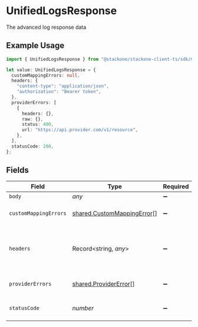 # UnifiedLogsResponse

The advanced log response data

## Example Usage

```typescript
import { UnifiedLogsResponse } from "@stackone/stackone-client-ts/sdk/models/shared";

let value: UnifiedLogsResponse = {
  customMappingErrors: null,
  headers: {
    "content-type": "application/json",
    "authorization": "Bearer token",
  },
  providerErrors: [
    {
      headers: {},
      raw: {},
      status: 400,
      url: "https://api.provider.com/v1/resource",
    },
  ],
  statusCode: 200,
};
```

## Fields

| Field                                                                           | Type                                                                            | Required                                                                        | Description                                                                     | Example                                                                         |
| ------------------------------------------------------------------------------- | ------------------------------------------------------------------------------- | ------------------------------------------------------------------------------- | ------------------------------------------------------------------------------- | ------------------------------------------------------------------------------- |
| `body`                                                                          | *any*                                                                           | :heavy_minus_sign:                                                              | N/A                                                                             |                                                                                 |
| `customMappingErrors`                                                           | [shared.CustomMappingError](../../../sdk/models/shared/custommappingerror.md)[] | :heavy_minus_sign:                                                              | The custom mapping errors                                                       |                                                                                 |
| `headers`                                                                       | Record<string, *any*>                                                           | :heavy_minus_sign:                                                              | N/A                                                                             | {<br/>"content-type": "application/json",<br/>"authorization": "Bearer token"<br/>} |
| `providerErrors`                                                                | [shared.ProviderError](../../../sdk/models/shared/providererror.md)[]           | :heavy_minus_sign:                                                              | The provider errors                                                             |                                                                                 |
| `statusCode`                                                                    | *number*                                                                        | :heavy_minus_sign:                                                              | The response status code                                                        | 200                                                                             |